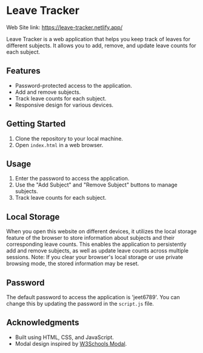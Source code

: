 # Leave Tracker

Web Site link: https://leave-tracker.netlify.app/

Leave Tracker is a web application that helps you keep track of leaves for different subjects. It allows you to add, remove, and update leave counts for each subject.

## Features
- Password-protected access to the application.
- Add and remove subjects.
- Track leave counts for each subject.
- Responsive design for various devices.

## Getting Started
1. Clone the repository to your local machine.
2. Open `index.html` in a web browser.

## Usage
1. Enter the password to access the application.
2. Use the "Add Subject" and "Remove Subject" buttons to manage subjects.
3. Track leave counts for each subject.

## Local Storage
When you open this website on different devices, it utilizes the local storage feature of the browser to store information about subjects and their corresponding leave counts. This enables the application to persistently add and remove subjects, as well as update leave counts across multiple sessions.
Note: If you clear your browser's local storage or use private browsing mode, the stored information may be reset.

## Password
The default password to access the application is 'jeet6789'. You can change this by updating the password in the `script.js` file.

## Acknowledgments
- Built using HTML, CSS, and JavaScript.
- Modal design inspired by [W3Schools Modal](https://www.w3schools.com/howto/howto_css_modals.asp).
